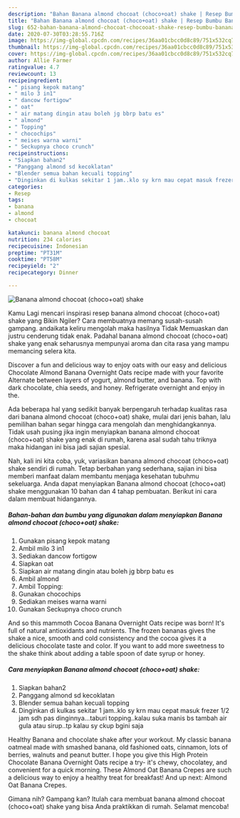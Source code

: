 ```yaml
---
description: "Bahan Banana almond chocoat (choco+oat) shake | Resep Bumbu Banana almond chocoat (choco+oat) shake Yang Lezat"
title: "Bahan Banana almond chocoat (choco+oat) shake | Resep Bumbu Banana almond chocoat (choco+oat) shake Yang Lezat"
slug: 652-bahan-banana-almond-chocoat-chocooat-shake-resep-bumbu-banana-almond-chocoat-chocooat-shake-yang-lezat
date: 2020-07-30T03:28:55.716Z
image: https://img-global.cpcdn.com/recipes/36aa01cbcc0d8c89/751x532cq70/banana-almond-chocoat-chocooat-shake-foto-resep-utama.jpg
thumbnail: https://img-global.cpcdn.com/recipes/36aa01cbcc0d8c89/751x532cq70/banana-almond-chocoat-chocooat-shake-foto-resep-utama.jpg
cover: https://img-global.cpcdn.com/recipes/36aa01cbcc0d8c89/751x532cq70/banana-almond-chocoat-chocooat-shake-foto-resep-utama.jpg
author: Allie Farmer
ratingvalue: 4.7
reviewcount: 13
recipeingredient:
- " pisang kepok matang"
- " milo 3 in1"
- " dancow fortigow"
- " oat"
- " air matang dingin atau boleh jg bbrp batu es"
- " almond"
- " Topping"
- " chocochips"
- " meises warna warni"
- " Seckupnya choco crunch"
recipeinstructions:
- "Siapkan bahan2"
- "Panggang almond sd kecoklatan"
- "Blender semua bahan kecuali topping"
- "Dinginkan di kulkas sekitar 1 jam..klo sy krn mau cepat masuk frezer 1/2 jam sdh pas dinginnya...taburi topping..kalau suka manis bs tambah air gula atau sirup..tp kalau sy ckup bgini saja"
categories:
- Resep
tags:
- banana
- almond
- chocoat

katakunci: banana almond chocoat 
nutrition: 234 calories
recipecuisine: Indonesian
preptime: "PT31M"
cooktime: "PT58M"
recipeyield: "2"
recipecategory: Dinner

---
```



![Banana almond chocoat (choco+oat) shake](https://img-global.cpcdn.com/recipes/36aa01cbcc0d8c89/751x532cq70/banana-almond-chocoat-chocooat-shake-foto-resep-utama.jpg)

Kamu Lagi mencari inspirasi resep banana almond chocoat (choco+oat) shake yang Bikin Ngiler? Cara membuatnya memang susah-susah gampang. andaikata keliru mengolah maka hasilnya Tidak Memuaskan dan justru cenderung tidak enak. Padahal banana almond chocoat (choco+oat) shake yang enak seharusnya mempunyai aroma dan cita rasa yang mampu memancing selera kita.

Discover a fun and delicious way to enjoy oats with our easy and delicious Chocolate Almond Banana Overnight Oats recipe made with your favorite Alternate between layers of yogurt, almond butter, and banana. Top with dark chocolate, chia seeds, and honey. Refrigerate overnight and enjoy in the.

Ada beberapa hal yang sedikit banyak berpengaruh terhadap kualitas rasa dari banana almond chocoat (choco+oat) shake, mulai dari jenis bahan, lalu pemilihan bahan segar hingga cara mengolah dan menghidangkannya. Tidak usah pusing jika ingin menyiapkan banana almond chocoat (choco+oat) shake yang enak di rumah, karena asal sudah tahu triknya maka hidangan ini bisa jadi sajian spesial.


Nah, kali ini kita coba, yuk, variasikan banana almond chocoat (choco+oat) shake sendiri di rumah. Tetap berbahan yang sederhana, sajian ini bisa memberi manfaat dalam membantu menjaga kesehatan tubuhmu sekeluarga. Anda dapat menyiapkan Banana almond chocoat (choco+oat) shake menggunakan 10 bahan dan 4 tahap pembuatan. Berikut ini cara dalam membuat hidangannya.

<!--inarticleads1-->

##### Bahan-bahan dan bumbu yang digunakan dalam menyiapkan Banana almond chocoat (choco+oat) shake:

1. Gunakan  pisang kepok matang
1. Ambil  milo 3 in1
1. Sediakan  dancow fortigow
1. Siapkan  oat
1. Siapkan  air matang dingin atau boleh jg bbrp batu es
1. Ambil  almond
1. Ambil  Topping:
1. Gunakan  chocochips
1. Sediakan  meises warna warni
1. Gunakan  Seckupnya choco crunch


And so this mammoth Cocoa Banana Overnight Oats recipe was born! It&#39;s full of natural antioxidants and nutrients. The frozen bananas gives the shake a nice, smooth and cold consistency and the cocoa gives it a delicious chocolate taste and color. If you want to add more sweetness to the shake think about adding a table spoon of date syrup or honey. 

<!--inarticleads2-->

##### Cara menyiapkan Banana almond chocoat (choco+oat) shake:

1. Siapkan bahan2
1. Panggang almond sd kecoklatan
1. Blender semua bahan kecuali topping
1. Dinginkan di kulkas sekitar 1 jam..klo sy krn mau cepat masuk frezer 1/2 jam sdh pas dinginnya...taburi topping..kalau suka manis bs tambah air gula atau sirup..tp kalau sy ckup bgini saja


Healthy Banana and chocolate shake after your workout. My classic banana oatmeal made with smashed banana, old fashioned oats, cinnamon, lots of berries, walnuts and peanut butter. I hope you give this High Protein Chocolate Banana Overnight Oats recipe a try- it&#39;s chewy, chocolatey, and convenient for a quick morning. These Almond Oat Banana Crepes are such a delicious way to enjoy a healthy treat for breakfast! And up next: Almond Oat Banana Crepes. 

Gimana nih? Gampang kan? Itulah cara membuat banana almond chocoat (choco+oat) shake yang bisa Anda praktikkan di rumah. Selamat mencoba!
